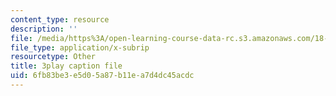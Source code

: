 ```yaml
---
content_type: resource
description: ''
file: /media/https%3A/open-learning-course-data-rc.s3.amazonaws.com/18-01sc-single-variable-calculus-fall-2010/6fb83be3e5d05a87b11ea7d4dc45acdc_PNTnmH6jsRI.vtt
file_type: application/x-subrip
resourcetype: Other
title: 3play caption file
uid: 6fb83be3-e5d0-5a87-b11e-a7d4dc45acdc
---
```

